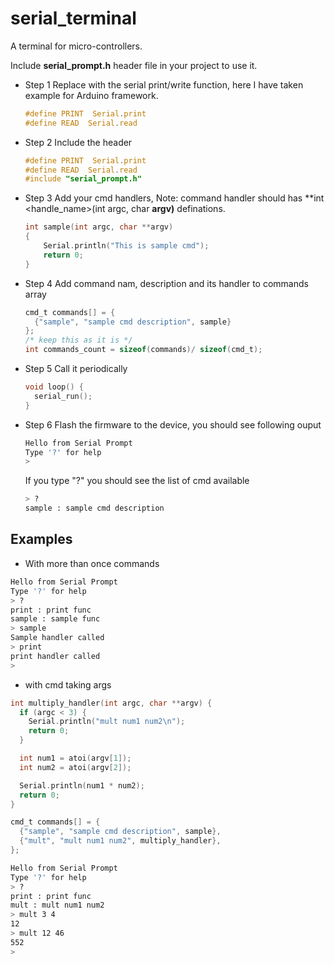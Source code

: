 # serial_terminal
A terminal for micro-controllers.

Include **serial_prompt.h** header file in your project to use it.

* Step 1
  Replace with the serial print/write function, here I have taken
  example for Arduino framework.
  ```c
  #define PRINT  Serial.print
  #define READ  Serial.read
  ```
* Step 2
  Include the header
  ```c
  #define PRINT  Serial.print
  #define READ  Serial.read
  #include "serial_prompt.h"
  ```
* Step 3
  Add your cmd handlers,
  Note: command handler should has
  **int <handle_name>(int argc, char **argv)** definations.
  ```c
  int sample(int argc, char **argv)
  {
      Serial.println("This is sample cmd");
      return 0;
  }
  ```
* Step 4
  Add command nam, description and its handler to commands array
  ```c
  cmd_t commands[] = {
    {"sample", "sample cmd description", sample}
  };
  /* keep this as it is */
  int commands_count = sizeof(commands)/ sizeof(cmd_t);
  ```
* Step 5
  Call it periodically
  ```c
  void loop() {
    serial_run();
  }
  ```
* Step 6 Flash the firmware to the device, you should see following ouput
  ```bash
  Hello from Serial Prompt
  Type '?' for help
  >
  ```
  If you type "?" you should see the list of cmd available
  ```bash
  > ?
  sample : sample cmd description
  ```
## Examples
* With more than once commands
```bash
Hello from Serial Prompt
Type '?' for help
> ?
print : print func
sample : sample func
> sample
Sample handler called
> print
print handler called
>
```
* with cmd taking args
```c
int multiply_handler(int argc, char **argv) {
  if (argc < 3) {
    Serial.println("mult num1 num2\n");
    return 0;
  }

  int num1 = atoi(argv[1]);
  int num2 = atoi(argv[2]);

  Serial.println(num1 * num2);
  return 0;
}

cmd_t commands[] = {
  {"sample", "sample cmd description", sample},
  {"mult", "mult num1 num2", multiply_handler},
};

```
```bash
Hello from Serial Prompt
Type '?' for help
> ?
print : print func
mult : mult num1 num2
> mult 3 4
12
> mult 12 46
552
>

```
